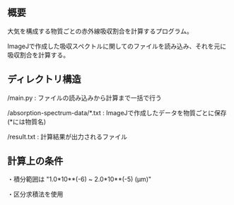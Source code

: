 ## 概要

大気を構成する物質ごとの赤外線吸収割合を計算するプログラム。

ImageJで作成した吸収スペクトルに関してのファイルを読み込み、それを元に吸収割合を計算する。

## ディレクトリ構造

/main.py : ファイルの読み込みから計算まで一括で行う

/absorption-spectrum-data/\*.txt : ImageJで作成したデータを物質ごとに保存(\*には物質名)

/result.txt : 計算結果が出力されるファイル

## 計算上の条件

・積分範囲は "1.0\*10**(-6) ~ 2.0\*10**(-5) (μm)"

・区分求積法を使用